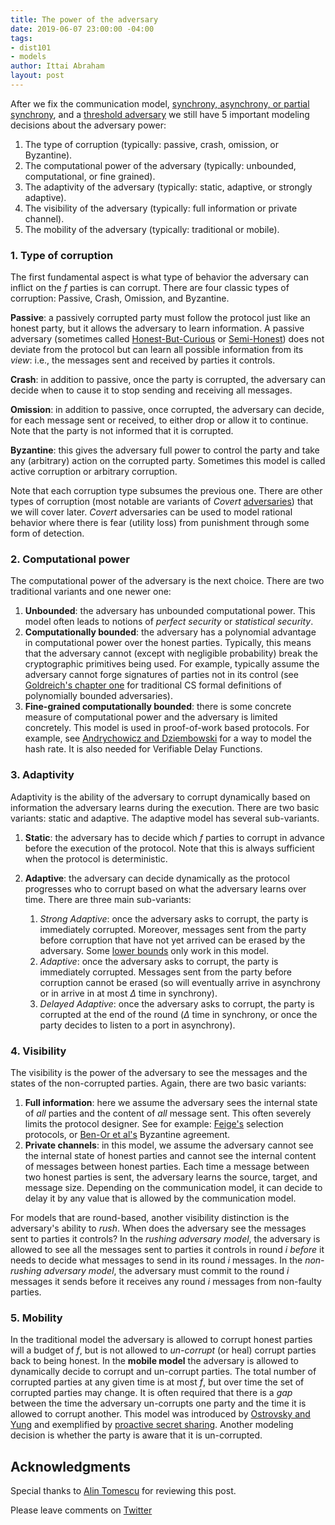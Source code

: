 ```yaml
---
title: The power of the adversary
date: 2019-06-07 23:00:00 -04:00
tags:
- dist101
- models
author: Ittai Abraham
layout: post
---
```


After we fix the communication model, [synchrony, asynchrony, or partial synchrony](/2019-06-01-2019-5-31-models/), and a [threshold adversary](/2019-06-17-the-threshold-adversary/) we still have 5 important modeling decisions about the adversary power:

1. The type of corruption (typically: passive, crash, omission, or Byzantine).
2. The computational power of the adversary (typically: unbounded,  computational, or fine grained).
3. The adaptivity of the adversary (typically: static, adaptive, or strongly adaptive).
4. The visibility of the adversary (typically: full information or private channel).
5. The mobility of the adversary (typically: traditional or mobile).


### 1. Type of corruption
The first fundamental aspect is what type of behavior the adversary can inflict on the $f$ parties is can corrupt. There are four classic types of corruption: Passive, Crash, Omission, and Byzantine.

**Passive**: a passively corrupted party must follow the protocol just like an honest party, but it allows the adversary to learn information. A passive adversary (sometimes called [Honest-But-Curious](https://eprint.iacr.org/2011/136.pdf) or [Semi-Honest](http://www.wisdom.weizmann.ac.il/~oded/foc-vol2.html)) does not deviate from the protocol but can learn all possible information from its _view_: i.e., the messages sent and received by parties it controls.

**Crash**: in addition to passive, once the party is corrupted, the adversary can decide when to cause it to stop sending and receiving all messages.

**Omission**: in addition to passive, once corrupted, the adversary can decide, for each message sent or received, to either drop or allow it to continue. Note that the party is not informed that it is corrupted.

**Byzantine**: this gives the adversary full power to control the party and take any (arbitrary) action on the corrupted party. Sometimes this model is called active corruption or arbitrary corruption.

Note that each corruption type subsumes the previous one.
There are other types of corruption (most notable are variants of *Covert* [adversaries](https://eprint.iacr.org/2007/060.pdf)) that we will cover later. *Covert* adversaries can be used to model rational behavior where there is fear (utility loss) from punishment through some form of detection. 

### 2. Computational power 
The computational power of the adversary is the next choice. There are two traditional variants and one newer one:

1. **Unbounded**: the adversary has unbounded computational power. This model often leads to notions of *perfect security* or *statistical security*.
2. **Computationally bounded**: the adversary has a polynomial advantage in computational power over the honest parties. Typically, this means that the adversary cannot (except with negligible probability) break the cryptographic primitives being used. For example, typically assume the adversary cannot forge signatures of parties not in its control (see [Goldreich's chapter one](http://www.wisdom.weizmann.ac.il/~oded/PSBookFrag/part1N.pdf) for traditional CS formal definitions of polynomially bounded adversaries). 
3. **Fine-grained computationally bounded**: there is some concrete measure of computational power and the adversary is limited concretely. This model is used in proof-of-work based protocols. For example, see [Andrychowicz and Dziembowski](https://www.iacr.org/archive/crypto2015/92160235/92160235.pdf) for a way to model the hash rate. It is also needed for Verifiable Delay Functions.

### 3. Adaptivity 
Adaptivity is the ability of the adversary to corrupt dynamically based on information the adversary learns during the execution. There are two basic variants: static and adaptive. The adaptive model has several sub-variants.

1. **Static**: the adversary has to decide which $f$ parties to corrupt in advance before the execution of the protocol. Note that this is always sufficient when the protocol is deterministic.

2. **Adaptive**: the adversary can decide dynamically as the protocol progresses who to corrupt based on what the adversary learns over time. There are three main sub-variants:
   1. *Strong Adaptive*: once the adversary asks to corrupt, the party is immediately corrupted. Moreover, messages sent from the party before corruption that have not yet arrived can be erased by the adversary. Some [lower bounds](https://users.cs.duke.edu/~kartik/papers/podc2019.pdf) only work in this model.
   2. *Adaptive*: once the adversary asks to corrupt, the party is immediately corrupted. Messages sent from the party before corruption cannot be erased (so will eventually arrive in asynchrony or in arrive in at most $\Delta$ time in synchrony).
   3. *Delayed Adaptive*: once the adversary asks to corrupt, the party is corrupted at the end of the round ($\Delta$ time in synchrony, or once the party decides to listen to a port in asynchrony).   

### 4. Visibility 
The visibility is the power of the adversary to see the messages and the states of the non-corrupted parties. Again, there are two basic variants:

1. **Full information**: here we assume the adversary sees the internal state of _all_ parties and the content of _all_ message sent. This often severely limits the protocol designer. See for example: [Feige's](www.wisdom.weizmann.ac.il/~feige/Others/leader.ps) selection protocols, or  [Ben-Or et al's](https://people.csail.mit.edu/vinodv/BA.pdf) Byzantine agreement. 
2. **Private channels**: in this model, we assume the adversary cannot see the internal state of honest parties and cannot see the internal content of messages between honest parties. Each time a message between two honest parties is sent, the adversary learns the source, target, and message size. Depending on the communication model, it can decide to delay it by any value that is allowed by the communication model.

For models that are round-based, another visibility distinction is the adversary's ability to *rush*. When does the adversary see the messages sent to parties it controls? In the *rushing adversary model*, the adversary is allowed to see all the messages sent to parties it controls in round $i$ *before* it needs to decide what messages to send in its round $i$ messages. In the *non-rushing adversary model*, the adversary must commit to the round $i$ messages it sends before it receives any round $i$ messages from non-faulty parties.


### 5. Mobility

In the traditional model the adversary is allowed to corrupt honest parties will a budget of $f$, but is not allowed to *un-corrupt* (or heal) corrupt parties back to being honest. In the **mobile model** the adversary is allowed to dynamically decide to corrupt and un-corrupt parties.  The total number of corrupted parties at any given time is at most $f$, but over time the set of corrupted parties may change. It is often required that there is a *gap* between the time the adversary un-corrupts one party and the time it is allowed to corrupt another. This model was introduced by [Ostrovsky and Yung](https://web.cs.ucla.edu/~rafail/PUBLIC/05.pdf) and exemplified by [proactive secret sharing](http://citeseerx.ist.psu.edu/viewdoc/download?doi=10.1.1.40.8922&rep=rep1&type=pdf). Another modeling decision is whether the party is aware that it is un-corrupted.

## Acknowledgments

Special thanks to [Alin Tomescu](http://twitter.com/alinush407) for reviewing this post.

Please leave comments on [Twitter](https://twitter.com/ittaia/status/1141481767121170434?s=20)

